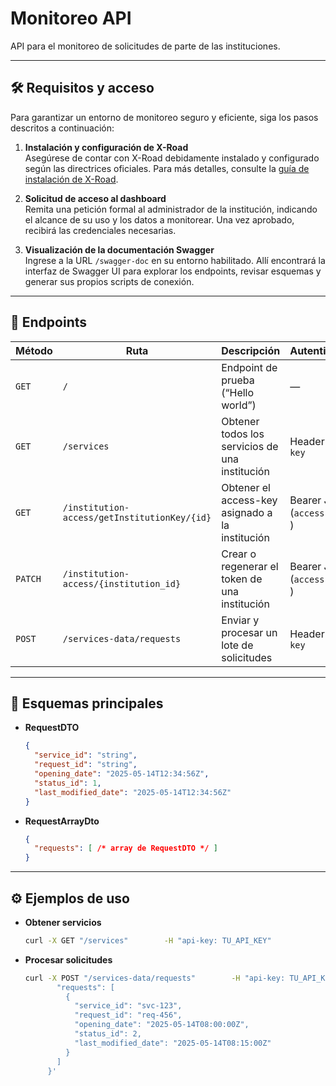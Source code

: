 # Monitoreo API

API para el monitoreo de solicitudes de parte de las instituciones.

---

## 🛠️ Requisitos y acceso

Para garantizar un entorno de monitoreo seguro y eficiente, siga los pasos descritos a continuación:

1. **Instalación y configuración de X-Road**  
   Asegúrese de contar con X-Road debidamente instalado y configurado según las directrices oficiales. Para más detalles, consulte la [guía de instalación de X-Road](https://github.com/ogticrd/xroad-members/blob/master/README.md).

2. **Solicitud de acceso al dashboard**  
   Remita una petición formal al administrador de la institución, indicando el alcance de su uso y los datos a monitorear. Una vez aprobado, recibirá las credenciales necesarias.

3. **Visualización de la documentación Swagger**  
   Ingrese a la URL `/swagger-doc` en su entorno habilitado. Allí encontrará la interfaz de Swagger UI para explorar los endpoints, revisar esquemas y generar sus propios scripts de conexión.  

---

## 📌 Endpoints

| Método | Ruta                                                      | Descripción                                                           | Autenticación              |
| ------ | --------------------------------------------------------- | --------------------------------------------------------------------- | -------------------------- |
| `GET`  | `/`                                                       | Endpoint de prueba (“Hello world”)                                    | —                          |
| `GET`  | `/services`                                               | Obtener todos los servicios de una institución                        | Header `api-key`           |
| `GET`  | `/institution-access/getInstitutionKey/{id}`              | Obtener el access-key asignado a la institución                       | Bearer JWT (`access-token` ) |
| `PATCH`| `/institution-access/{institution_id}`                    | Crear o regenerar el token de una institución                         | Bearer JWT (`access-token` ) |
| `POST` | `/services-data/requests`                                 | Enviar y procesar un lote de solicitudes                              | Header `api-key`           |

---

## 💾 Esquemas principales

- **RequestDTO**  
  ```json
  {
    "service_id": "string",
    "request_id": "string",
    "opening_date": "2025-05-14T12:34:56Z",
    "status_id": 1,
    "last_modified_date": "2025-05-14T12:34:56Z"
  }
  ```
- **RequestArrayDto**  
  ```json
  {
    "requests": [ /* array de RequestDTO */ ]
  }
  ```

---

## ⚙️ Ejemplos de uso

- **Obtener servicios**  
  ```bash
  curl -X GET "/services"        -H "api-key: TU_API_KEY"
  ```

- **Procesar solicitudes**  
  ```bash
  curl -X POST "/services-data/requests"        -H "api-key: TU_API_KEY"        -H "Content-Type: application/json"        -d '{
         "requests": [
           {
             "service_id": "svc-123",
             "request_id": "req-456",
             "opening_date": "2025-05-14T08:00:00Z",
             "status_id": 2,
             "last_modified_date": "2025-05-14T08:15:00Z"
           }
         ]
       }'
  ```